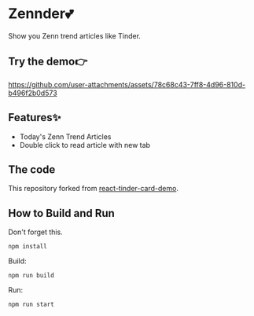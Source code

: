 # Zennder💕
Show you Zenn trend articles like Tinder.

## Try the demo👉

https://github.com/user-attachments/assets/78c68c43-7ff8-4d96-810d-b496f2b0d573

## Features✨
- Today's Zenn Trend Articles
- Double click to read article with new tab

## The code
This repository forked from [react-tinder-card-demo](https://github.com/3DJakob/react-tinder-card-demo).  

## How to Build and Run
Don't forget this.
```
npm install
```

Build:
```
npm run build
```
Run:
```
npm run start
```

